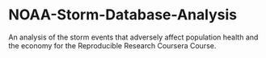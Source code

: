 # NOAA-Storm-Database-Analysis
An analysis of the storm events that adversely affect population health and the economy for the Reproducible Research Coursera Course.
